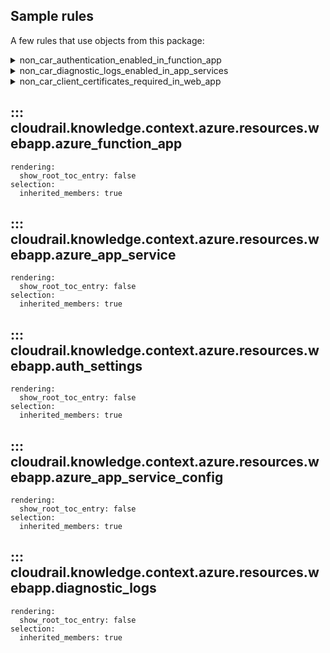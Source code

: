 ## Sample rules
A few rules that use objects from this package:

<details>
<summary>non_car_authentication_enabled_in_function_app</summary>

```python
--8<--
cloudrail/knowledge/rules/azure/non_context_aware/function_app_authentication_enable_rule.py
--8<--
```
</details>

<details>
<summary>non_car_diagnostic_logs_enabled_in_app_services</summary>

```python
--8<--
cloudrail/knowledge/rules/azure/non_context_aware/app_service_non_car_diagnostic_logs_enabled_in_app_services_rule.py
--8<--
```
</details>

<details>
<summary>non_car_client_certificates_required_in_web_app</summary>

```python
--8<--
cloudrail/knowledge/rules/azure/non_context_aware/app_service_non_car_client_certificates_required_in_web_app_rule.py
--8<--
```
</details>

## ::: cloudrail.knowledge.context.azure.resources.webapp.azure_function_app
    rendering:
      show_root_toc_entry: false
    selection:
      inherited_members: true

## ::: cloudrail.knowledge.context.azure.resources.webapp.azure_app_service
    rendering:
      show_root_toc_entry: false
    selection:
      inherited_members: true

## ::: cloudrail.knowledge.context.azure.resources.webapp.auth_settings
    rendering:
      show_root_toc_entry: false
    selection:
      inherited_members: true

## ::: cloudrail.knowledge.context.azure.resources.webapp.azure_app_service_config
    rendering:
      show_root_toc_entry: false
    selection:
      inherited_members: true

## ::: cloudrail.knowledge.context.azure.resources.webapp.diagnostic_logs
    rendering:
      show_root_toc_entry: false
    selection:
      inherited_members: true
